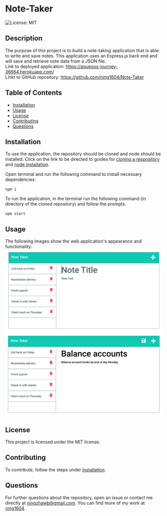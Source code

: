# Note-Taker
![License: MIT](https://img.shields.io/badge/License-MIT-green)
## Description
The purpose of this project is to build a note-taking application that is able to write and save notes. This application uses an Express.js back end and will save and retrieve note data from a JSON file.<br />
Link to deployed application: https://aqueous-journey-36664.herokuapp.com/ <br />
Linkt to GitHub repository: https://github.com/ning1604/Note-Taker <br />


## Table of Contents
- [Installation](#installation)
- [Usage](#usage)
- [License](#license)
- [Contributing](#contributing)
- [Questions](#questions)

## Installation
To use the application, the repository should be cloned and node should be installed. Click on the link to be directed to guides for [cloning a respository](https://docs.github.com/en/repositories/creating-and-managing-repositories/cloning-a-repository) and [node installation](https://nodejs.org/en/download/).<br />

Open terminal and run the following command to install necessary dependencies:
```
npm i
```
To run the application, in the terminal run the following command (in directory of the cloned repository) and follow the prompts.
```
npm start
```

## Usage
The following images show the web application's appearance and functionality:<br />
![Existing notes are listed in the left-hand column with empty fields on the right-hand side for the new note’s title and text.](Assets/demo-01.png)
![Note titled “Balance accounts” reads, “Balance account books by end of day Monday,” with other notes listed on the left.](Assets/demo-02.png)

## License
This project is licensed under the MIT license.

## Contributing
To contribute, follow the steps under [Installation](#installation).

## Questions
For further questions about the repository, open an issue or contact me directly at [ningzhawb@gmail.com](mailto:ningzhawb@gmail.com). You can find more of my work at [ning1604](https://github.com/ning1604?tab=repositories).
